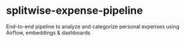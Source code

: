 # splitwise-expense-pipeline
End-to-end pipeline to analyze and categorize personal expenses using Airflow, embeddings &amp; dashboards
